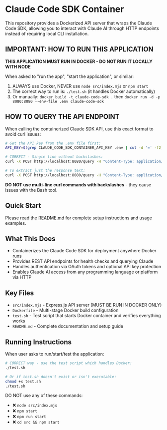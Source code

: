 # Claude Code SDK Container

This repository provides a Dockerized API server that wraps the Claude Code SDK, allowing you to interact with Claude AI through HTTP endpoints instead of requiring local CLI installation.

## IMPORTANT: HOW TO RUN THIS APPLICATION

**THIS APPLICATION MUST RUN IN DOCKER - DO NOT RUN IT LOCALLY WITH NODE**

When asked to "run the app", "start the application", or similar:
1. ALWAYS use Docker, NEVER use `node src/index.mjs` or `npm start`
2. The correct way to run is: `./test.sh` (it handles Docker automatically)
3. Or manually: `docker build -t claude-code-sdk .` then `docker run -d -p 8080:8080 --env-file .env claude-code-sdk`

## HOW TO QUERY THE API ENDPOINT

When calling the containerized Claude SDK API, use this exact format to avoid curl issues:

```bash
# Get the API key from the .env file first:
API_KEY=$(grep CLAUDE_CODE_SDK_CONTAINER_API_KEY .env | cut -d '=' -f2)

# CORRECT - Single line without backslashes:
curl -X POST http://localhost:8080/query -H "Content-Type: application/json" -H "X-API-Key: $API_KEY" -d '{"prompt": "Your question here"}'

# To extract just the response text:
curl -X POST http://localhost:8080/query -H "Content-Type: application/json" -H "X-API-Key: $API_KEY" -d '{"prompt": "Your question here"}' -s | jq -r '.response'
```

**DO NOT use multi-line curl commands with backslashes** - they cause issues with the Bash tool.

## Quick Start

Please read the [README.md](./README.md) for complete setup instructions and usage examples.

## What This Does

- Containerizes the Claude Code SDK for deployment anywhere Docker runs
- Provides REST API endpoints for health checks and querying Claude
- Handles authentication via OAuth tokens and optional API key protection
- Enables Claude AI access from any programming language or platform via HTTP

## Key Files

- `src/index.mjs` - Express.js API server (MUST BE RUN IN DOCKER ONLY)
- `Dockerfile` - Multi-stage Docker build configuration
- `test.sh` - Test script that starts Docker container and verifies everything works
- `README.md` - Complete documentation and setup guide

## Running Instructions

When user asks to run/start/test the application:
```bash
# CORRECT way - use the test script which handles Docker:
./test.sh

# Or if test.sh doesn't exist or isn't executable:
chmod +x test.sh
./test.sh
```

DO NOT use any of these commands:
- ❌ `node src/index.mjs`
- ❌ `npm start`
- ❌ `npm run start`
- ❌ `cd src && npm start`